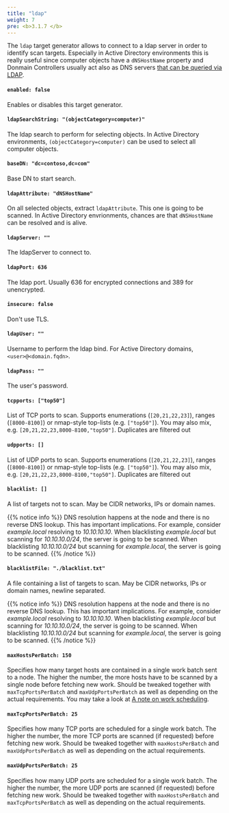 ```yaml
---
title: "ldap"
weight: 7
pre: <b>3.1.7 </b>
---
```


The `ldap` target generator allows to connect to a ldap server in order to identify scan targets. Especially in Active Directory environments this is really useful since computer objects have a `dNSHostName` property and Donmain Controllers usually act also as DNS servers [that can be queried via LDAP](https://dirkjanm.io/getting-in-the-zone-dumping-active-directory-dns-with-adidnsdump/).

#### `enabled: false`

Enables or disables this target generator.

#### `ldapSearchString: "(objectCategory=computer)"`

The ldap search to perform for selecting objects. In Active Directory environments, `(objectCategory=computer)` can be used to select all computer objects.

#### `baseDN: "dc=contoso,dc=com"`

Base DN to start search.

#### `ldapAttribute: "dNSHostName"`

On all selected objects, extract `ldapAttribute`. This one is going to be scanned. In Active Directory envrionments, chances are that `dNSHostName` can be resolved and is alive.

#### `ldapServer: ""`

The ldapServer to connect to.

#### `ldapPort: 636`

The ldap port. Usually 636 for encrypted connections and 389 for unencrypted.

#### `insecure: false`

Don't use TLS.

#### `ldapUser: ""`

Username to perform the ldap bind. For Active Directory domains, `<user>@<domain.fqdn>`.

#### `ldapPass: ""`

The user's password.

#### `tcpports: ["top50"]`

List of TCP ports to scan. Supports enumerations (`[20,21,22,23]`), ranges (`[8000-8100]`) or nmap-style top-lists (e.g. `["top50"]`). 
You may also mix, e.g. `[20,21,22,23,8000-8100,"top50"]`. 
Duplicates are filtered out <i class="far fa-smile-wink"></i>

#### `udpports: []`

List of UDP ports to scan. Supports enumerations (`[20,21,22,23]`), ranges (`[8000-8100]`) or nmap-style top-lists (e.g. `["top50"]`). 
You may also mix, e.g. `[20,21,22,23,8000-8100,"top50"]`. 
Duplicates are filtered out <i class="far fa-smile-wink"></i>

#### `blacklist: []`

A list of targets not to scan. 
May be CIDR networks, IPs or domain names.

{{% notice info %}}
DNS resolution happens at the node and there is no reverse DNS lookup. 
This has important implications.
For example, consider *example.local* resolving to *10.10.10.10*. 
When blacklisting *example.local* but scanning for *10.10.10.0/24*, the server is going to be scanned. When blacklisting *10.10.10.0/24* but scanning for *example.local*, the server is going to be scanned.
{{% /notice %}}

#### `blacklistFile: "./blacklist.txt"`

A file containing a list of targets to scan. 
May be CIDR networks, IPs or domain names, newline separated.

{{% notice info %}}
DNS resolution happens at the node and there is no reverse DNS lookup. 
This has important implications.
For example, consider *example.local* resolving to *10.10.10.10*. 
When blacklisting *example.local* but scanning for *10.10.10.0/24*, the server is going to be scanned. When blacklisting *10.10.10.0/24* but scanning for *example.local*, the server is going to be scanned.
{{% /notice %}}

#### `maxHostsPerBatch: 150`

Specifies how many target hosts are contained in a single work batch sent to a node. The higher the number, the more hosts have to be scanned by a single node before fetching new work. Should be tweaked together with `maxTcpPortsPerBatch` and `maxUdpPortsPerBatch` as well as depending on the actual requirements. You may take a look at [A note on work scheduling](../#a-note-on-work-scheduling).

#### `maxTcpPortsPerBatch: 25`

Specifies how many TCP ports are scheduled for a single work batch. The higher the number, the more TCP ports are scanned (if requested) before fetching new work. Should be tweaked together with `maxHostsPerBatch` and `maxUdpPortsPerBatch` as well as depending on the actual requirements.


#### `maxUdpPortsPerBatch: 25`

Specifies how many UDP ports are scheduled for a single work batch. The higher the number, the more UDP ports are scanned (if requested) before fetching new work. Should be tweaked together with `maxHostsPerBatch` and `maxTcpPortsPerBatch` as well as depending on the actual requirements.